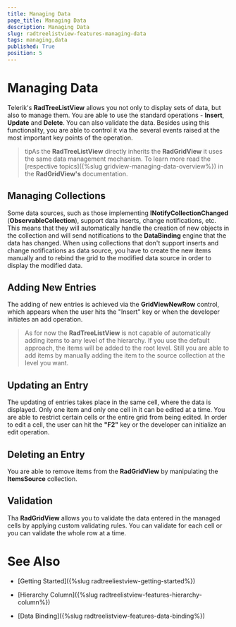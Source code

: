 ```yaml
---
title: Managing Data
page_title: Managing Data
description: Managing Data
slug: radtreelistview-features-managing-data
tags: managing,data
published: True
position: 5
---
```


# Managing Data



Telerik's __RadTreeListView__ allows you not only to display sets of data, but also to manage them. You are able to use the standard operations - __Insert__, __Update__ and __Delete__. You can also validate the data. Besides using this functionality, you are able to control it via the several events raised at the most important key points of the operation.

>tipAs the __RadTreeListView__ directly inherits the __RadGridView__ it uses the same data management mechanism. To learn more read the [respective topics]({%slug gridview-managing-data-overview%}) in the __RadGridView's__ documentation.

## Managing Collections

Some data sources, such as those implementing __INotifyCollectionChanged__ (__ObservableCollection<T>__), support data inserts, change notifications, etc. This means that they will automatically handle the creation of new objects in the collection and will send notifications to the __DataBinding__ engine that the data has changed. When using collections that don't support inserts and change notifications as data source, you have to create the new items manually and to rebind the grid to the modified data source in order to display the modified data.

## Adding New Entries

The adding of new entries is achieved via the __GridViewNewRow__ control, which appears when the user hits the "Insert" key or when the developer initiates an add operation.

>As for now the __RadTreeListView__ is not capable of automatically adding items to any level of the hierarchy. If you use the default approach, the items will be added to the root level. Still you are able to add items by manually adding the item to the source collection at the level you want.

## Updating an Entry

The updating of entries takes place in the same cell, where the data is displayed. Only one item and only one cell in it can be edited at a time. You are able to restrict certain cells or the entire grid from being edited. In order to edit a cell, the user can hit the __"F2"__ key or the developer can initialize an edit operation. 

## Deleting an Entry

You are able to remove items from the __RadGridView__ by manipulating the __ItemsSource__ collection.

## Validation

Tha __RadGridView__ allows you to validate the data entered in the managed cells by applying custom validating rules. You can validate for each cell or you can validate the whole row at a time.

# See Also

 * [Getting Started]({%slug radtreeliestview-getting-started%})

 * [Hierarchy Column]({%slug radtreelistview-features-hierarchy-column%})

 * [Data Binding]({%slug radtreelistview-features-data-binding%})

